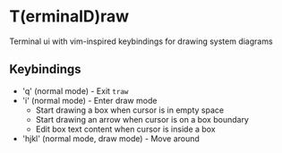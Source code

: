 # T(erminalD)raw

Terminal ui with vim-inspired keybindings for drawing system diagrams

## Keybindings

- 'q' (normal mode) - Exit `traw`
- 'i' (normal mode) - Enter draw mode
  - Start drawing a box when cursor is in empty space
  - Start drawing an arrow when cursor is on a box boundary
  - Edit box text content when cursor is inside a box
- 'hjkl' (normal mode, draw mode) - Move around

